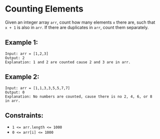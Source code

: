 # Counting Elements

Given an integer array `arr`, count how many elements `x` there are, such that `x + 1` is also in `arr`. If there are
duplicates in `arr`, count them separately.

## Example 1:

```
Input: arr = [1,2,3]
Output: 2
Explanation: 1 and 2 are counted cause 2 and 3 are in arr.
```

## Example 2:

```
Input: arr = [1,1,3,3,5,5,7,7]
Output: 0
Explanation: No numbers are counted, cause there is no 2, 4, 6, or 8 in arr.
```

## Constraints:

* `1 <= arr.length <= 1000`
* `0 <= arr[i] <= 1000`
